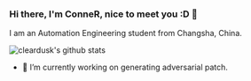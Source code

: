 ### Hi there, I'm ConneR, nice to meet you :D 👋

I am an Automation Engineering student from Changsha, China.

![cleardusk's github stats](https://github-readme-stats.vercel.app/api?username=bossConneR&show_icons=true&count_private=true&hide=prs&theme=default_repocard)

- 🔭 I’m currently working on generating adversarial patch. 
<!--
- 🌱 I’m currently learning ...
- 👯 I’m looking to collaborate on ...
- 🤔 I’m looking for help with ...
- 💬 Ask me about ...
- 📫 How to reach me: ...
- 😄 Pronouns: ...
- ⚡ Fun fact: ...
-->
